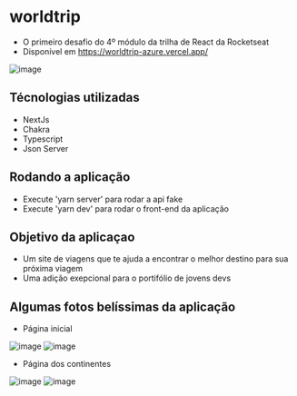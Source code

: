 # worldtrip

- O primeiro desafio do 4º módulo da trilha de React da Rocketseat
- Disponível em https://worldtrip-azure.vercel.app/

![image](https://github.com/LucasSousa09/worldtrip/blob/main/public/images/screenprints/worldtrip-homepage-1.png)

## Técnologias utilizadas

- NextJs
- Chakra
- Typescript
- Json Server

## Rodando a aplicação

- Execute 'yarn server' para rodar a api fake
- Execute 'yarn dev' para rodar o front-end da aplicação

## Objetivo da aplicaçao

- Um site de viagens que te ajuda a encontrar o melhor destino para sua próxima viagem
- Uma adição exepcional para o portifólio de jovens devs

## Algumas fotos belíssimas da aplicação

- Página inicial

![image](https://github.com/LucasSousa09/worldtrip/blob/main/public/images/screenprints/worldtrip-homepage-1.png)
![image](https://github.com/LucasSousa09/worldtrip/blob/main/public/images/screenprints/worldtrip-homepage-2.png)

- Página dos continentes

![image](https://github.com/LucasSousa09/worldtrip/blob/main/public/images/screenprints/worldtrip-continentpage-1.png)
![image](https://github.com/LucasSousa09/worldtrip/blob/main/public/images/screenprints/worldtrip-continentpage-2.png)
